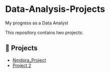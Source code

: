# Data-Analysis-Projects
 My progress as a Data Analyst

This repository contains two projects:

## 🔗 Projects

- [Nmdpra_Project](https://github.com/Ahrrisone/Data_-Analysis-Projects/tree/main/nmdpra%20representations)
- [Project 2](https://github.com/Ahrrisone/Data_-Analysis-Projects/tree/main/Data%20Professional%20Survey)
